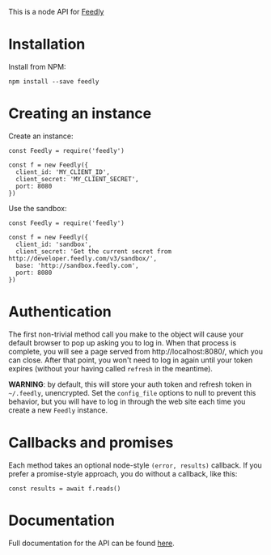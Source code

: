 This is a node API for [Feedly](http://developer.feedly.com)

Installation
============

Install from NPM:

    npm install --save feedly

Creating an instance
====================

Create an instance:

    const Feedly = require('feedly')

    const f = new Feedly({
      client_id: 'MY_CLIENT_ID',
      client_secret: 'MY_CLIENT_SECRET',
      port: 8080
    })

Use the sandbox:

    const Feedly = require('feedly')

    const f = new Feedly({
      client_id: 'sandbox',
      client_secret: 'Get the current secret from http://developer.feedly.com/v3/sandbox/',
      base: 'http://sandbox.feedly.com',
      port: 8080
    })

Authentication
==============

The first non-trivial method call you make to the object will cause your
default browser to pop up asking you to log in.  When that process is complete,
you will see a page served from http://localhost:8080/, which you can close.
After that point, you won't need to log in again until your token expires
(without your having called `refresh` in the meantime).

**WARNING**: by default, this will store your auth token and refresh token in  
`~/.feedly`, unencrypted.  Set the `config_file` options to null to prevent this
behavior, but you will have to log in through the web site each time you create
a new `Feedly` instance.

Callbacks and promises
======================

Each method takes an optional node-style `(error, results)` callback.  If you
prefer a promise-style approach, you do without a callback, like this:

    const results = await f.reads()


Documentation
=============

Full documentation for the API can be found
[here](http://hildjj.github.io/node-feedly/doc/).

